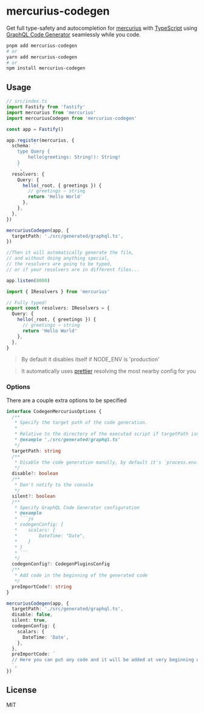 # mercurius-codegen

Get full type-safety and autocompletion for [mercurius](http://mercurius.dev/) with [TypeScript](https://www.typescriptlang.org/) using [GraphQL Code Generator](https://graphql-code-generator.com/) seamlessly while you code.

```sh
pnpm add mercurius-codegen
# or
yarn add mercurius-codegen
# or
npm install mercurius-codegen
```

## Usage

```ts
// src/index.ts
import Fastify from 'fastify'
import mercurius from 'mercurius'
import mercuriusCodegen from 'mercurius-codegen'

const app = Fastify()

app.register(mercurius, {
  schema: `
    type Query {
        hello(greetings: String!): String!
    }
    `,
  resolvers: {
    Query: {
      hello(_root, { greetings }) {
        // greetings ~ string
        return 'Hello World'
      },
    },
  },
})

mercuriusCodegen(app, {
  targetPath: './src/generated/graphql.ts',
})

//Then it will automatically generate the file, 
// and without doing anything special, 
// the resolvers are going to be typed, 
// or if your resolvers are in different files...

app.listen(8000)
```

```ts
import { IResolvers } from 'mercurius'

// Fully typed!
export const resolvers: IResolvers = {
  Query: {
    hello(_root, { greetings }) {
      // greetings ~ string
      return 'Hello World'
    },
  },
}
```

> By default it disables itself if NODE_ENV is 'production'

> It automatically uses [prettier](https://prettier.io/) resolving the most nearby config for you

### Options

There are a couple extra options to be specified

````ts
interface CodegenMercuriusOptions {
  /**
   * Specify the target path of the code generation.
   *
   * Relative to the directory of the executed script if targetPath isn't absolute
   * @example './src/generated/graphql.ts'
   */
  targetPath: string
  /**
   * Disable the code generation manully, by default it's `process.env.NODE_ENV === 'production'`
   */
  disable?: boolean
  /**
   * Don't notify to the console
   */
  silent?: boolean
  /**
   * Specify GraphQL Code Generator configuration
   * @example
   * ```js
   * codegenConfig: {
   *    scalars: {
   *        DateTime: "Date",
   *    }
   * }
   * ```
   */
  codegenConfig?: CodegenPluginsConfig
  /**
   * Add code in the beginning of the generated code
   */
  preImportCode?: string
}

mercuriusCodegen(app, {
  targetPath: './src/generated/graphql.ts',
  disable: false,
  silent: true,
  codegenConfig: {
    scalars: {
      DateTime: 'Date',
    },
  },
  preImportCode: `
  // Here you can put any code and it will be added at very beginning of the file
  `,
})
````

## License

MIT
